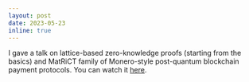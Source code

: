 ```yaml
---
layout: post
date: 2023-05-23
inline: true
---
```


I gave a talk on lattice-based zero-knowledge proofs (starting from the basics) and MatRiCT family of Monero-style post-quantum blockchain payment protocols. You can watch it [here](https://www.youtube.com/watch?v=tLFKeSSRw00).
